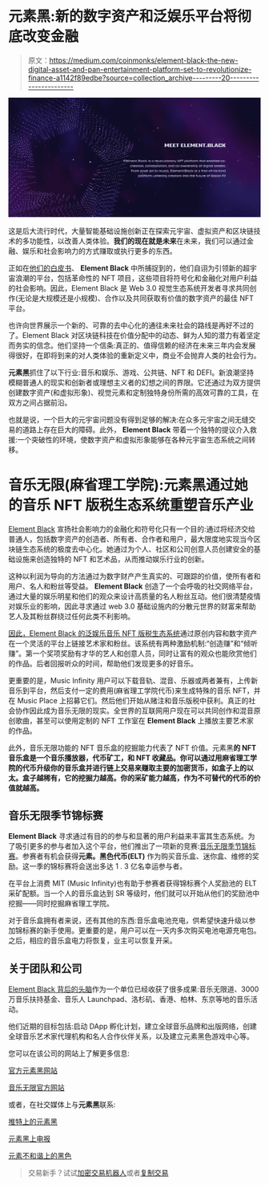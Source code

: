 # 元素黑:新的数字资产和泛娱乐平台将彻底改变金融

> 原文：<https://medium.com/coinmonks/element-black-the-new-digital-asset-and-pan-entertainment-platform-set-to-revolutionize-finance-a1142f89edbe?source=collection_archive---------20----------------------->

![](img/37a07008973508988dec8c66dbdc9675.png)

这是后大流行时代，大量智能基础设施创新正在探索元宇宙、虚拟资产和区块链技术的多功能性，以改善人类体验。**我们的现在就是未来**在未来，我们可以通过金融、娱乐和社会影响力的方式赚取或执行更多的东西。

正如在[他们的白皮书](https://www.element.black/About)、 **Element Black** 中所捕捉到的，他们自诩为引领新的超宇宙浪潮的平台，包括革命性的 NFT 项目，这些项目将符号化和金融化对用户利益的社会影响。因此，Element Black 是 Web 3.0 视觉生态系统开发者寻求共同创作(无论是大规模还是小规模)、合作以及共同获取有价值的数字资产的最佳 NFT 平台。

也许向世界展示一个新的、可靠的去中心化的通往未来社会的路线是再好不过的了。Element Black 对区块链科技在价值分配中的动态、鲜为人知的潜力有着坚定而务实的信念。他们坚持一个信条:真正的、值得信赖的经济在未来三年内会发展得很好，在即将到来的对人类体验的重新定义中，商业不会抛弃人类的社会行为。

**元素黑**抓住了以下行业:音乐和娱乐、游戏、公共链、NFT 和 DEFI。新浪潮坚持模糊普通人的现实和创新者或理想主义者的幻想之间的界限。它还通过为双方提供创建数字资产(和虚拟形象)、视觉元素和定制独特身份所需的高效可靠的工具，在双方之间占据前沿。

也就是说，一个巨大的元宇宙问题没有得到足够的解决:在众多元宇宙之间无缝交易的道路上存在巨大的障碍。此外， **Element Black** 带着一个独特的提议介入救援:一个突破性的环境，使数字资产和虚拟形象能够在各种元宇宙生态系统之间转移。

# **音乐无限(麻省理工学院):元素黑通过她的音乐 NFT 版税生态系统重塑音乐产业**

[Element Black](https://www.element.black/) 宣扬社会影响力的金融化和符号化只有一个目的:通过将经济交给普通人，包括数字资产的创造者、所有者、合作者和用户，最大限度地实现当今区块链生态系统的极度去中心化。她通过为个人、社区和公司创意人员创建安全的基础设施来创造独特的 NFT 和艺术品，从而推动娱乐行业的创新。

这种以利润为导向的方法通过为数字财产产生真实的、可跟踪的价值，使所有者和用户、名人和粉丝等受益。 **Element Black** 创造了一个会呼吸的社交网络平台，通过大量的娱乐明星和他们的观众来设计高质量的名人粉丝互动。他们很清楚疫情对娱乐业的影响，因此寻求通过 web 3.0 基础设施内的分散元世界的财富来帮助艺人及其粉丝群绕过任何此类不利影响。

[因此，Element Black 的泛娱乐音乐 NFT 版税生态系统](https://www.music-infinity.net)通过原创内容和数字资产在一个灵活的平台上链接艺术家和粉丝。该系统有两种激励机制:“创造赚”和“倾听赚”。第一个奖项奖励有才华的艺人和创意人员，同时让富有的观众也能欣赏他们的作品。后者回报听众的时间，帮助他们发现更多的好音乐。

更重要的是，Music Infinity 用户可以下载音轨、混音、乐器或两者兼有，上传新音乐到平台，然后支付一定的费用(麻省理工学院代币)来生成特殊的音乐 NFT，并在 Music Place 上招募它们。然后他们开始从赌注和音乐版税中获利。真正的社会协作因此成为音乐无限的现实。全世界的互联网用户现在可以共同创作和混音原创歌曲，甚至可以使用定制的 NFT 工作室在 **Element Black** 上播放主要艺术家的作品。

此外，音乐无限功能的 NFT 音乐盒的挖掘能力代表了 NFT 价值。元素黑**的 NFT 音乐盒是一个音乐播放器，代币矿工，和 NFT 收藏品。你可以通过用麻省理工学院的代币升级你的音乐盒并进行链上交易来赚取主要的加密货币，如盒子上的以太。盒子越稀有，它的挖掘力越高。你的采矿能力越高，作为不可替代的代币的价值就越高。**

## **音乐无限季节锦标赛**

**Element Black** 寻求通过有目的的参与和显著的用户利益来丰富其生态系统。为了吸引更多的参与者加入这个平台，他们推出了一项新的竞赛:[音乐无限季节锦标赛](https://www.element-support.freshdesk.com/en/support/solutions/articles/15100001-share-130-million-elt-q4-seasonal-tournament-event)。参赛者有机会获得**元素。黑色代币(ELT)** 作为购买音乐盒、迷你盒、维修的奖励。这一季的锦标赛将会送出多达 1 . 3 亿名幸运参与者。

在平台上消费 MIT (Music Infinity)也有助于参赛者获得锦标赛个人奖励池的 ELT 采矿配额。当一个人的音乐盒达到 SR 等级时，他们就可以开始从他们的奖励池中挖掘——同时挖掘麻省理工学院。

对于音乐盒拥有者来说，还有其他的东西:音乐盒电池充电，供希望快速升级以参加锦标赛的新手使用。更重要的是，用户可以在一天内多次购买电池电源充电包。之后，相应的音乐盒电力将恢复，业主可以恢复开采。

## **关于团队和公司**

[Element Black 背后的头脑](https://www.element.black/Team)作为一个单位已经收获了很多成果:音乐无限道、3000 万音乐扶持基金、音乐人 Launchpad、洛杉矶、香港、柏林、东京等地的音乐活动。

他们近期的目标包括:启动 DApp 孵化计划，建立全球音乐品牌和出版网络，创建全球音乐艺术家代理机构和名人合作伙伴关系，以及建立元素黑色游戏中心等。

您可以在该公司的网站上了解更多信息:

[官方元素黑网站](https://www.element.black/)

[音乐无限官方网站](https://www.music-infinity.net)

或者，在社交媒体上与**元素黑**联系:

[推特上的元素黑](https://twitter.com/ELTblack/)

[元素黑上电报](https://t.me/ElementBlackOfficial)

[元素不和谐上的黑色](https://discord.com/invite/TmvnZPzJ2P)

> 交易新手？试试[加密交易机器人](/coinmonks/crypto-trading-bot-c2ffce8acb2a)或者[复制交易](/coinmonks/top-10-crypto-copy-trading-platforms-for-beginners-d0c37c7d698c)
